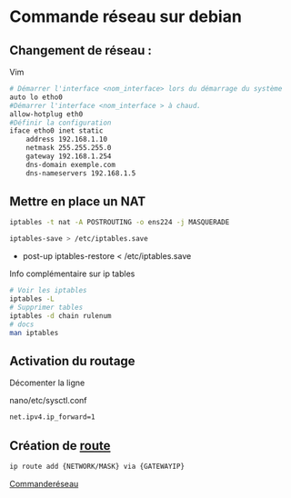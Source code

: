 # Commande réseau sur debian


## Changement de réseau :

Vim  
```bash
# Démarrer l'interface <nom_interface> lors du démarrage du système
auto lo etho0
#Démarrer l'interface <nom_interface > à chaud.
allow-hotplug eth0
#Définir la configuration
iface etho0 inet static
    address 192.168.1.10
    netmask 255.255.255.0
    gateway 192.168.1.254
    dns-domain exemple.com
    dns-nameservers 192.168.1.5
```

## Mettre en place un NAT


```bash
iptables -t nat -A POSTROUTING -o ens224 -j MASQUERADE

iptables-save > /etc/iptables.save
```

- post-up iptables-restore < /etc/iptables.save

Info complémentaire sur ip tables

```bash
# Voir les iptables
iptables -L
# Supprimer tables
iptables -d chain rulenum
# docs
man iptables
```


## Activation du routage

Décomenter la ligne

nano/etc/sysctl.conf
```bash
net.ipv4.ip_forward=1
```

## Création de [route](https://www.cyberciti.biz/faq/ip-route-add-network-command-for-linux-explained/) 

```bash
ip route add {NETWORK/MASK} via {GATEWAYIP}
```

[Commanderéseau](commandeReseau.pdf)
